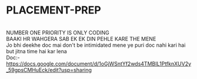 # PLACEMENT-PREP
<br /> NUMBER ONE PRIORITY IS ONLY CODING 
<br /> BAAKI HR WAHGERA SAB EK EK DIN PEHLE KARE THE MENE 
<br /> Jo bhi deekhe doc mai don't be intimidated mene ye puri doc nahi kari hai 
<br /> but jitna time hai kar lena
<br /> Doc:- https://docs.google.com/document/d/1oGjWSntYf2wds4TMBIL1PtfknXUV2y_59gpsCMHuEck/edit?usp=sharing 

